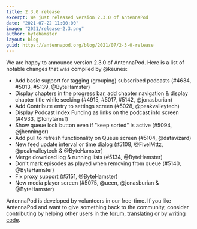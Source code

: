```yaml
---
title: 2.3.0 release
excerpt: We just released version 2.3.0 of AntennaPod
date: "2021-07-22 11:00:00"
image: "2021/release-2.3.png"
author: bytehamster
layout: blog
guid: https://antennapod.org/blog/2021/07/2-3-0-release
---
```


We are happy to announce version 2.3.0 of AntennaPod. Here is a list of notable changes that was compiled by @keunes:

* Add basic support for tagging (grouping) subscribed podcasts (#4634, #5013, #5139, @ByteHamster)
* Display chapters in the progress bar, add chapter navigation & display chapter title while seeking (#4915, #5017, #5142, @jonasburian)
* Add Contribute entry to settings screen (#5028, @peakvalleytech)
* Display Podcast Index Funding as links on the podcast info screen (#4933, @tonytamsf)
* Show queue lock button even if "keep sorted" is active (#5094, @jhenninger)
* Add pull to refresh functionality on Queue screen (#5104, @datavizard)
* New feed update interval or time dialog (#5108, @FivelMttz, @peakvalleytech & @ByteHamster)
* Merge download log & running lists (#5134, @ByteHamster)
* Don't mark episodes as played when removing from queue (#5140, @ByteHamster)
* Fix proxy support (#5151, @ByteHamster)
* New media player screen (#5075, @ueen, @jonasburian & @ByteHamster)

AntennaPod is developed by volunteers in our free-time. If you like AntennaPod and want to give something back to the community, consider contributing by helping other users in the [forum](https://forum.antennapod.org/), [translating](https://www.transifex.com/antennapod/antennapod/) or by [writing code](https://github.com/AntennaPod/AntennaPod).
